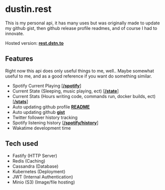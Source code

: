 # dustin.rest

This is my personal api, it has many uses but was originally made to update my github gist, then github release profile readmes, and of course I had to innovate.

Hosted version: [**rest.dstn.to**](https://rest.dstn.to)

## Features

Right now this api does only useful things to me, well.. Maybe somewhat useful to me, and as a good reference if you want do something similar.

- Spotify Current Playing [[**/spotify**](https://rest.dstn.to/spotify)]
- Current State (Sleeping, music playing, ect) [[**/state**](https://rest.dstn.to/state)]
- Current Stats (Hours writing code, commands run, docker builds, ect) [[**/stats**](https://rest.dstn.to/stats)]
- Auto updating github profile [**README**](https://github.com/dustinrouillard)
- Auto updating github [**gist**](https://dstn.to/stats-gist)
- Twitter follower history tracking
- Spotify listening history [[**/spotify/history**](https://rest.dstn.to/spotify/history)]
- Wakatime development time

## Tech used

- Fastify (HTTP Server)
- Redis (Caching)
- Cassandra (Database)
- Kubernetes (Deployment)
- JWT (Internal Authentication)
- Minio (S3) (Image/file hosting)
